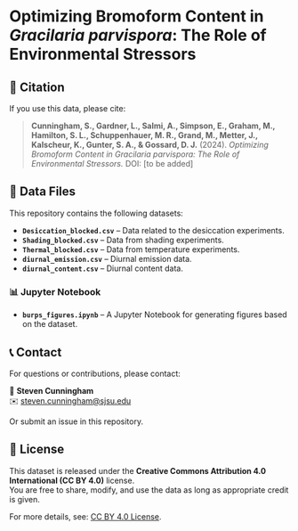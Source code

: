 # Optimizing Bromoform Content in *Gracilaria parvispora*: The Role of Environmental Stressors

## 📄 Citation

If you use this data, please cite:

> **Cunningham, S., Gardner, L., Salmi, A., Simpson, E., Graham, M., Hamilton, S. L., Schuppenhauer, M. R., Grand, M., Metter, J., Kalscheur, K., Gunter, S. A., & Gossard, D. J.** (2024). *Optimizing Bromoform Content in Gracilaria parvispora: The Role of Environmental Stressors.* DOI: [to be added]

## 📂 Data Files

This repository contains the following datasets:

- **`Desiccation_blocked.csv`** – Data related to the desiccation experiments.
- **`Shading_blocked.csv`** – Data from shading experiments.
- **`Thermal_blocked.csv`** – Data from temperature experiments.
- **`diurnal_emission.csv`** – Diurnal emission data.
- **`diurnal_content.csv`** – Diurnal content data.

### 📊 Jupyter Notebook

- **`burps_figures.ipynb`** – A Jupyter Notebook for generating figures based on the dataset.

## 📞 Contact

For questions or contributions, please contact:

📧 **Steven Cunningham**  
✉️ [steven.cunningham@sjsu.edu](mailto:steven.cunningham@sjsu.edu)

Or submit an issue in this repository.

## 📜 License

This dataset is released under the **Creative Commons Attribution 4.0 International (CC BY 4.0)** license.  
You are free to share, modify, and use the data as long as appropriate credit is given.  

For more details, see: [CC BY 4.0 License](https://creativecommons.org/licenses/by/4.0/).

